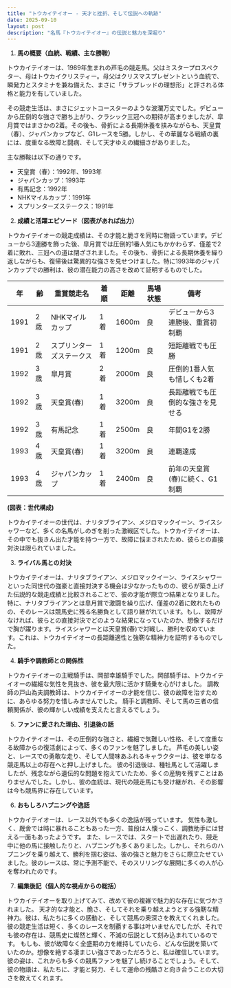```yaml
---
title: "トウカイテイオー - 天才と挫折、そして伝説への軌跡"
date: 2025-09-10
layout: post
description: "名馬『トウカイテイオー』の伝説と魅力を深堀り"
---
```


1. **馬の概要（血統、戦績、主な勝鞍）**

トウカイテイオーは、1989年生まれの芦毛の競走馬。父はミスタープロスペクター、母はトウカイクリスティー。母父はクリスマスプレゼントという血統で、瞬発力とスタミナを兼ね備えた、まさに「サラブレッドの理想形」と評される体格と能力を有していました。  

その競走生活は、まさにジェットコースターのような波瀾万丈でした。デビューから圧倒的な強さで勝ち上がり、クラシック三冠への期待が高まりましたが、皐月賞ではまさかの2着。その後も、骨折による長期休養を挟みながらも、天皇賞（春）、ジャパンカップなど、G1レースを5勝。しかし、その華麗なる戦績の裏には、度重なる故障と闘病、そして天才ゆえの繊細さがありました。

主な勝鞍は以下の通りです。

* 天皇賞（春）：1992年、1993年
* ジャパンカップ：1993年
* 有馬記念：1992年
* NHKマイルカップ：1991年
* スプリンターズステークス：1991年


2. **成績と活躍エピソード（図表があれば出力）**

トウカイテイオーの競走成績は、その才能と脆さを同時に物語っています。デビューから3連勝を飾った後、皐月賞では圧倒的1番人気にもかかわらず、僅差で2着に敗れ、三冠への道は閉ざされました。その後も、骨折による長期休養を繰り返しながらも、復帰後は驚異的な強さを見せつけました。特に1993年のジャパンカップでの勝利は、彼の潜在能力の高さを改めて証明するものでした。  

| 年 | 齢 | 重賞競走名 | 着順 | 距離 | 馬場状態 | 備考 |
|---|---|---|---|---|---|---|
| 1991 | 2歳 | NHKマイルカップ | 1着 | 1600m | 良 | デビューから3連勝後、重賞初制覇 |
| 1991 | 2歳 | スプリンターズステークス | 1着 | 1200m | 良 | 短距離戦でも圧勝 |
| 1992 | 3歳 | 皐月賞 | 2着 | 2000m | 良 | 圧倒的1番人気も惜しくも2着 |
| 1992 | 3歳 | 天皇賞(春) | 1着 | 3200m | 良 | 長距離戦でも圧倒的な強さを見せる |
| 1992 | 3歳 | 有馬記念 | 1着 | 2500m | 良 | 年間G1を2勝 |
| 1993 | 4歳 | 天皇賞(春) | 1着 | 3200m | 良 | 連覇達成 |
| 1993 | 4歳 | ジャパンカップ | 1着 | 2400m | 良 | 前年の天皇賞(春)に続く、G1制覇 |


**(図表：世代構成)**

トウカイテイオーの世代は、ナリタブライアン、メジロマックイーン、ライスシャワーなど、多くの名馬がしのぎを削った激戦区でした。トウカイテイオーは、その中でも抜きん出た才能を持つ一方で、故障に悩まされたため、彼らとの直接対決は限られていました。


3. **ライバル馬との対決**

トウカイテイオーは、ナリタブライアン、メジロマックイーン、ライスシャワーといった同世代の強豪と直接対決する機会は少なかったものの、彼らが築き上げた伝説的な競走成績と比較されることで、彼の才能が際立つ結果となりました。  特に、ナリタブライアンとは皐月賞で激闘を繰り広げ、僅差の2着に敗れたものの、そのレースは競馬史に残る名勝負として語り継がれています。もし、故障がなければ、彼らとの直接対決でどのような結果になっていたのか、想像するだけで胸が躍ります。ライスシャワーとは天皇賞(春)で対戦し、勝利を収めています。これは、トウカイテイオーの長距離適性と強靭な精神力を証明するものでした。


4. **騎手や調教師との関係性**

トウカイテイオーの主戦騎手は、岡部幸雄騎手でした。岡部騎手は、トウカイテイオーの繊細な気性を見抜き、彼を最大限に活かす騎乗を心がけました。  調教師の戸山為夫調教師は、トウカイテイオーの才能を信じ、彼の故障を治すために、あらゆる努力を惜しみませんでした。  騎手と調教師、そして馬の三者の信頼関係が、彼の輝かしい成績を支えたと言えるでしょう。


5. **ファンに愛された理由、引退後の話**

トウカイテイオーは、その圧倒的な強さと、繊細で気難しい性格、そして度重なる故障からの復活劇によって、多くのファンを魅了しました。  芦毛の美しい姿と、レースでの勇敢な走り、そして人間味あふれるキャラクターは、彼を単なる競走馬以上の存在へと押し上げました。  彼の引退後は、種牡馬として活躍しましたが、残念ながら遺伝的な問題を抱えていたため、多くの産駒を残すことはありませんでした。しかし、彼の血統は、現代の競走馬にも受け継がれ、その影響は今も競馬界に存在しています。


6. **おもしろハプニングや逸話**

トウカイテイオーは、レース以外でも多くの逸話が残っています。  気性も激しく、厩舎では時に暴れることもあった一方、普段は人懐っこく、調教助手には甘える一面もあったようです。  また、レースでは、スタートで出遅れたり、競走中に他の馬に接触したりと、ハプニングも多くありました。しかし、それらのハプニングを乗り越えて、勝利を掴む姿は、彼の強さと魅力をさらに際立たせていました。彼のレースは、常に予測不能で、そのスリリングな展開に多くの人が心を奪われたのです。


7. **編集後記（個人的な視点からの総括）**

トウカイテイオーを取り上げてみて、改めて彼の複雑で魅力的な存在に気づかされました。  天才的な才能と、脆さ、そしてそれを乗り越えようとする強靭な精神力。彼は、私たちに多くの感動と、そして競馬の奥深さを教えてくれました。  彼の競走生活は短く、多くのレースを制覇する事は叶いませんでしたが、それでも彼の存在は、競馬史に燦然と輝く、不滅の伝説として刻み込まれているのです。  もしも、彼が故障なく全盛期の力を維持していたら、どんな伝説を築いていたのか。想像を絶する凄まじい強さであっただろうと、私は確信しています。彼の姿は、これからも多くの競馬ファンを魅了し続けることでしょう。そして、彼の物語は、私たちに、才能と努力、そして運命の残酷さと向き合うことの大切さを教えてくれます。
